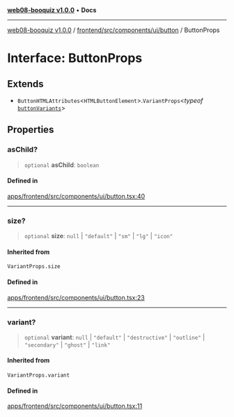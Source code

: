 [**web08-booquiz v1.0.0**](../../../../../../README.md) • **Docs**

***

[web08-booquiz v1.0.0](../../../../../../modules.md) / [frontend/src/components/ui/button](../README.md) / ButtonProps

# Interface: ButtonProps

## Extends

- `ButtonHTMLAttributes`\<`HTMLButtonElement`\>.`VariantProps`\<*typeof* [`buttonVariants`](../functions/buttonVariants.md)\>

## Properties

### asChild?

> `optional` **asChild**: `boolean`

#### Defined in

[apps/frontend/src/components/ui/button.tsx:40](https://github.com/boostcampwm-2024/web08-BooQuiz/blob/7e828c98e22bdcb5cd4d46c7c476fd54ffa246ae/apps/frontend/src/components/ui/button.tsx#L40)

***

### size?

> `optional` **size**: `null` \| `"default"` \| `"sm"` \| `"lg"` \| `"icon"`

#### Inherited from

`VariantProps.size`

#### Defined in

[apps/frontend/src/components/ui/button.tsx:23](https://github.com/boostcampwm-2024/web08-BooQuiz/blob/7e828c98e22bdcb5cd4d46c7c476fd54ffa246ae/apps/frontend/src/components/ui/button.tsx#L23)

***

### variant?

> `optional` **variant**: `null` \| `"default"` \| `"destructive"` \| `"outline"` \| `"secondary"` \| `"ghost"` \| `"link"`

#### Inherited from

`VariantProps.variant`

#### Defined in

[apps/frontend/src/components/ui/button.tsx:11](https://github.com/boostcampwm-2024/web08-BooQuiz/blob/7e828c98e22bdcb5cd4d46c7c476fd54ffa246ae/apps/frontend/src/components/ui/button.tsx#L11)
